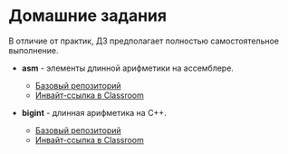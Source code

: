 # Домашние задания

В отличие от практик, ДЗ предполагает полностью самостоятельное выполнение.

* **asm** - элементы длинной арифметики на ассемблере.
  - [Базовый репозиторий](https://github.com/CPP-KT/asm-task)
  - [Инвайт-ссылка в Classroom](https://youtu.be/dQw4w9WgXcQ)

* **bigint** - длинная арифметика на C++.
  - [Базовый репозиторий](https://github.com/CPP-KT/bigint-task)
  - [Инвайт-ссылка в Classroom](https://youtu.be/dQw4w9WgXcQ)

<!--- * [socow-vector]() --->
<!--- * [huffman]() --->
